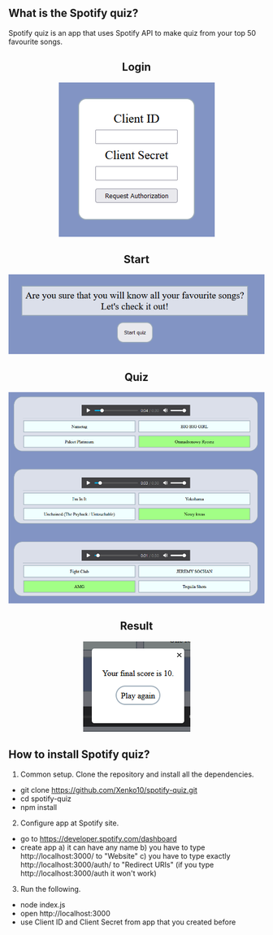 ## What is the Spotify quiz?

Spotify quiz is an app that uses Spotify API to make quiz from your top 50 favourite songs.

<div align="center">
    <h2>Login</h2>
<img src="./img/login.png" alt="Login">
    <h2>Start</h2>
<img src="./img/start.png" alt="Start">
    <h2>Quiz</h2>
<img src="./img/quiz.png" alt="Quiz">
    <h2>Result</h2>
<img src="./img/result.png" alt="Result">
</div>

## How to install Spotify quiz?

1. Common setup. Clone the repository and install all the dependencies.

- git clone https://github.com/Xenko10/spotify-quiz.git
- cd spotify-quiz
- npm install

2. Configure app at Spotify site.

- go to https://developer.spotify.com/dashboard
- create app
  a) it can have any name
  b) you have to type http://localhost:3000/ to "Website"
  c) you have to type exactly http://localhost:3000/auth/ to "Redirect URIs" (if you type http://localhost:3000/auth it won't work)

3. Run the following.

- node index.js
- open http://localhost:3000
- use Client ID and Client Secret from app that you created before
